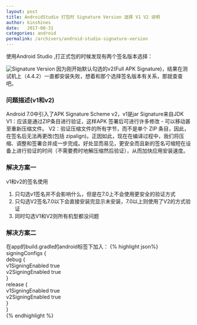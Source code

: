 ```yaml
---
layout: post
title: AndroidStudio 打包时 Signature Version 选择 V1 V2 说明
author: kinshines
date:   2017-08-31
categories: android
permalink: /archivers/android-studio-signature-version
---
```


<p class="lead">使用Android Studio ,打正式包的时候发现有两个签名版本选择：

![Signature Version](https://kinshines.github.io/img/android-dev/signature-version.png)
因为刚开始默认勾选的v2(Full APK Signature)，结果在测试机上（4.4.2）一直都安装失败，想着和那个选择签名版本有关系，那就查查吧。</p>

### 问题描述(v1和v2)
Android 7.0中引入了APK Signature Scheme v2，v1是jar Signature来自JDK
V1：应该是通过ZIP条目进行验证，这样APK 签署后可进行许多修改 - 可以移动甚至重新压缩文件。
V2：验证压缩文件的所有字节，而不是单个 ZIP 条目，因此，在签名后无法再更改(包括 zipalign)。正因如此，现在在编译过程中，我们将压缩、调整和签署合并成一步完成。好处显而易见，更安全而且新的签名可缩短在设备上进行验证的时间（不需要费时地解压缩然后验证），从而加快应用安装速度。

### 解决方案一
v1和v2的签名使用
1. 只勾选v1签名并不会影响什么，但是在7.0上不会使用更安全的验证方式
2. 只勾选V2签名7.0以下会直接安装完显示未安装，7.0以上则使用了V2的方式验证
3. 同时勾选V1和V2则所有机型都没问题

### 解决方案二
在app的build.gradle的android标签下加入：
{% highlight json%}
signingConfigs {  
    debug {  
        v1SigningEnabled true  
        v2SigningEnabled true  
    }  
    release {  
        v1SigningEnabled true  
        v2SigningEnabled true  
    }  
}  
{% endhighlight %}